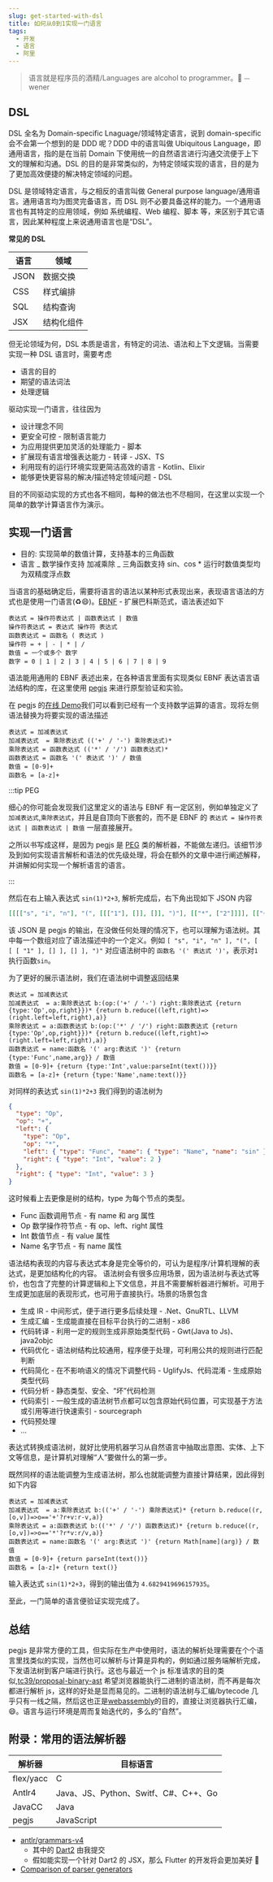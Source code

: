 ```yaml
---
slug: get-started-with-dsl
title: 如何从0到1实现一门语言
tags:
  - 开发
  - 语言
  - 阿里
---
```


> 语言就是程序员的酒精/Languages are alcohol to programmer。🍺
> ⏤ wener

<!--more-->

## DSL

DSL 全名为 Domain-specific Lnaguage/领域特定语言，说到 domain-specific 会不会第一个想到的是 DDD 呢？DDD 中的语言叫做 Ubiquitous Language，即通用语言，指的是在当前 Domain 下使用统一的自然语言进行沟通交流便于上下文的理解和沟通。DSL 的目的是非常类似的，为特定领域实现的语言，目的是为了更加高效便捷的解决特定领域的问题。

DSL 是领域特定语言，与之相反的语言叫做 General purpose language/通用语言。通用语言均为图灵完备语言，而 DSL 则不必要具备这样的能力。一个通用语言也有其特定的应用领域，例如 系统编程、Web 编程、脚本 等，来区别于其它语言，因此某种程度上来说通用语言也是“DSL”。

**常见的 DSL**

| 语言 | 领域       |
| ---- | ---------- |
| JSON | 数据交换   |
| CSS  | 样式编排   |
| SQL  | 结构查询   |
| JSX  | 结构化组件 |

但无论领域为何，DSL 本质是语言，有特定的词法、语法和上下文逻辑。当需要实现一种 DSL 语言时，需要考虑

- 语言的目的
- 期望的语法词法
- 处理逻辑

驱动实现一门语言，往往因为

- 设计理念不同
- 更安全可控 - 限制语言能力
- 为应用提供更加灵活的处理能力 - 脚本
- 扩展现有语言增强表达能力 - 转译 - JSX、TS
- 利用现有的运行环境实现更简洁高效的语言 - Kotlin、Elixir
- 能够更快更容易的解决/描述特定领域问题 - DSL

目的不同驱动实现的方式也各不相同，每种的做法也不尽相同，在这里以实现一个简单的数学计算语言作为演示。

## 实现一门语言

- 目的: 实现简单的数值计算，支持基本的三角函数
- 语言
  _ 数学操作支持 加减乘除
  _ 三角函数支持 sin、cos \* 运行时数值类型均为双精度浮点数

当语言的基础确定后，需要将语言的语法以某种形式表现出来，表现语言语法的方式也是使用一门语言(♻️😄)。[EBNF](https://en.wikipedia.org/wiki/Extended_Backus%E2%80%93Naur_form) - 扩展巴科斯范式，语法表述如下

```
表达式 = 操作符表达式 | 函数表达式 | 数值
操作符表达式 = 表达式 操作符 表达式
函数表达式 = 函数名 ( 表达式 )
操作符 = + | - | * | /
数值 = 一个或多个 数字
数字 = 0 | 1 | 2 | 3 | 4 | 5 | 6 | 7 | 8 | 9
```

语法能用通用的 EBNF 表述出来，在各种语言里面有实现类似 EBNF 表达语言语法结构的库，在这里使用 [pegjs](https://pegjs.org) 来进行原型验证和实验。

在 pegjs 的[在线 Demo](https://pegjs.org/online)我们可以看到已经有一个支持数学运算的语言。现将左侧语法替换为将要实现的语法描述

```
表达式 = 加减表达式
加减表达式  = 乘除表达式 (('+' / '-') 乘除表达式)*
乘除表达式 = 函数表达式 (('*' / '/') 函数表达式)*
函数表达式 = 函数名 '(' 表达式 ')' / 数值
数值 = [0-9]+
函数名 = [a-z]+
```

:::tip PEG

细心的你可能会发现我们这里定义的语法与 EBNF 有一定区别，例如单独定义了 `加减表达式`,`乘除表达式`，并且是自顶向下嵌套的，而不是 EBNF 的 `表达式 = 操作符表达式 | 函数表达式 | 数值` 一层直接展开。

之所以书写成这样，是因为 pegjs 是 [PEG](https://en.wikipedia.org/wiki/Parsing_expression_grammar) 类的解析器，不能做左递归。该细节涉及到如何实现语言解析和语法的优先级处理，将会在额外的文章中进行阐述解释，并讲解如何实现一个解析语言的语言。

:::

然后在右上输入表达式 `sin(1)*2+3`, 解析完成后，右下角出现如下 JSON 内容

```json
[[[["s", "i", "n"], "(", [[["1"], []], []], ")"], [["*", ["2"]]]], [["+", [["3"], []]]]]
```

该 JSON 是 pegjs 的输出，在没做任何处理的情况下，也可以理解为语法树。其中每一个数组对应了语法描述中的一个定义。例如 `[ "s", "i", "n" ], "(", [ [ [ "1" ], [] ], [] ], ")"` 对应语法树中的 `函数名 '(' 表达式 ')'`，表示对`1`执行函数`sin`。

为了更好的展示语法树，我们在语法树中调整返回结果

```
表达式 = 加减表达式
加减表达式  = a:乘除表达式 b:(op:('+' / '-') right:乘除表达式 {return {type:'Op',op,right}})* {return b.reduce((left,right)=>(right.left=left,right),a)}
乘除表达式 = a:函数表达式 b:(op:('*' / '/') right:函数表达式 {return {type:'Op',op,right}})* {return b.reduce((left,right)=>(right.left=left,right),a)}
函数表达式 = name:函数名 '(' arg:表达式 ')' {return {type:'Func',name,arg}} / 数值
数值 = [0-9]+ {return {type:'Int',value:parseInt(text())}}
函数名 = [a-z]+ {return {type:'Name',name:text()}}
```

对同样的表达式 `sin(1)*2+3` 我们得到的语法树为

```json
{
  "type": "Op",
  "op": "+",
  "left": {
    "type": "Op",
    "op": "*",
    "left": { "type": "Func", "name": { "type": "Name", "name": "sin" }, "arg": { "type": "Int", "value": 1 } },
    "right": { "type": "Int", "value": 2 }
  },
  "right": { "type": "Int", "value": 3 }
}
```

这时候看上去更像是树的结构，type 为每个节点的类型。

- Func 函数调用节点 - 有 name 和 arg 属性
- Op 数学操作符节点 - 有 op、left、right 属性
- Int 数值节点 - 有 value 属性
- Name 名字节点 - 有 name 属性

语法结构表现的内容与表达式本身是完全等价的，可认为是程序/计算机理解的表达式，是更加结构化的内容。
语法树会有很多应用场景，因为语法树与表达式等价，也包含了完整的计算逻辑和上下文信息，并且不需要解析器进行解析。可用于生成更加底层的表现形式，也可用于直接执行。场景的场景包含

- 生成 IR - 中间形式，便于进行更多后续处理 - .Net、GnuRTL、LLVM
- 生成汇编 - 生成能直接在目标平台执行的二进制 - x86
- 代码转译 - 利用一定的规则生成非原始类型代码 - Gwt(Java to Js)、java2objc
- 代码优化 - 语法树结构比较通用，程序便于处理，可利用公共的规则进行匹配判断
- 代码简化 - 在不影响语义的情况下调整代码 - UglifyJs、代码混淆 - 生成原始类型代码
- 代码分析 - 静态类型、安全、“坏”代码检测
- 代码索引 - 一般生成的语法树节点都可以包含原始代码位置，可实现基于方法或引用等进行快速索引 - sourcegraph
- 代码预处理
- ...

表达式转换成语法树，就好比使用机器学习从自然语言中抽取出意图、实体、上下文等信息，是计算机对理解“人”要做什么的第一步。

既然同样的语法能调整为生成语法树，那么也就能调整为直接计算结果，因此得到如下内容

```
表达式 = 加减表达式
加减表达式  = a:乘除表达式 b:(('+' / '-') 乘除表达式)* {return b.reduce((r,[o,v])=>o=='+'?r+v:r-v,a)}
乘除表达式 = a:函数表达式 b:(('*' / '/') 函数表达式)* {return b.reduce((r,[o,v])=>o=='*'?r*v:r/v,a)}
函数表达式 = name:函数名 '(' arg:表达式 ')' {return Math[name](arg)} / 数值
数值 = [0-9]+ {return parseInt(text())}
函数名 = [a-z]+ {return text()}
```

输入表达式 `sin(1)*2+3`，得到的输出值为 `4.6829419696157935`。

至此，一门简单的语言便验证实现完成了。

## 总结

pegjs 是非常方便的工具，但实际在生产中使用时，语法的解析处理需要在个个语言里找类似的实现，当然也可以解析与计算是异构的，例如通过服务端解析完成，下发语法树到客户端进行执行。这也与最近一个 js 标准请求的目的类似,[tc39/proposal-binary-ast](https://github.com/tc39/proposal-binary-ast) 希望浏览器能执行二进制的语法树，而不再是每次都进行解析 js，这样的好处是显而易见的。二进制的语法树与汇编/bytecode 几乎只有一线之隔，然后这也正是[webassembly](https://webassembly.org/)的目的，直接让浏览器执行汇编，😄。语言与运行环境是周而复始迭代的，多么的“自然”。

## 附录：常用的语法解析器

| 解析器    | 目标语言                             |
| --------- | ------------------------------------ |
| flex/yacc | C                                    |
| Antlr4    | Java、JS、Python、Switf、C#、C++、Go |
| JavaCC    | Java                                 |
| pegjs     | JavaScript                           |

- [antlr/grammars-v4](https://github.com/antlr/grammars-v4)
  - 其中的 [Dart2](https://github.com/antlr/grammars-v4/blob/master/dart2/Dart2.g4) 由我提交
  - 假如能实现一个针对 Dart2 的 JSX，那么 Flutter 的开发将会更加美好 🤩
- [Comparison of parser generators](https://en.wikipedia.org/wiki/Comparison_of_parser_generators)
